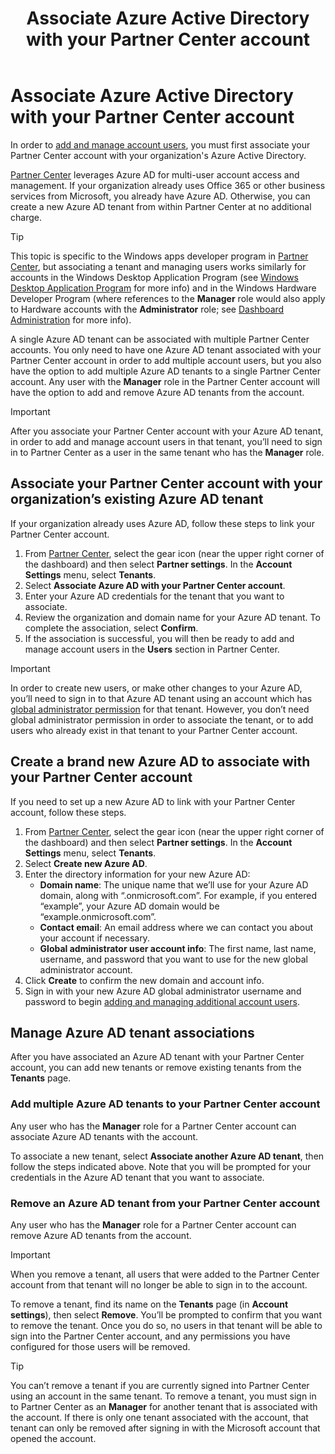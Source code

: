 ﻿---
Description: In order to add and manage account users, you must first associate your Partner Center account with your organization's Azure Active Directory.
title: Associate Azure Active Directory with your Partner Center account
ms.date: 10/31/2018
ms.topic: article
keywords: windows 10, uwp, azure ad, azure tenant, aad tenant, azure ad tenant, tenant management, tenants
ms.localizationpriority: medium
---
# Associate Azure Active Directory with your Partner Center account

In order to [add and manage account users](add-users-groups-and-azure-ad-applications.md), you must first associate your Partner Center account with your organization's Azure Active Directory. 

[Partner Center](https://partner.microsoft.com/dashboard) leverages Azure AD for multi-user account access and management. If your organization already uses Office 365 or other business services from Microsoft, you already have Azure AD. Otherwise, you can create a new Azure AD tenant from within Partner Center at no additional charge.

> [!TIP]
> This topic is specific to the Windows apps developer program in [Partner Center](https://partner.microsoft.com/dashboard), but associating a tenant and managing users works similarly for accounts in the Windows Desktop Application Program (see [Windows Desktop Application Program](https://docs.microsoft.com/windows/desktop/appxpkg/windows-desktop-application-program#add-and-manage-account-users) for more info) and in the Windows Hardware Developer Program (where references to the **Manager** role would also apply to Hardware accounts with the **Administrator** role; see [Dashboard Administration](https://docs.microsoft.com/windows-hardware/drivers/dashboard/dashboard-administration) for more info).

A single Azure AD tenant can be associated with multiple Partner Center accounts. You only need to have one Azure AD tenant associated with your Partner Center account in order to add multiple account users, but you also have the option to add multiple Azure AD tenants to a single Partner Center account. Any user with the **Manager** role in the Partner Center account will have the option to add and remove Azure AD tenants from the account.

> [!IMPORTANT]
> After you associate your Partner Center account with your Azure AD tenant, in order to add and manage account users in that tenant, you’ll need to sign in to Partner Center as a user in the same tenant who has the **Manager** role.


## Associate your Partner Center account with your organization’s existing Azure AD tenant

If your organization already uses Azure AD, follow these steps to link your Partner Center account.

1.  From [Partner Center](https://partner.microsoft.com/dashboard), select the gear icon (near the upper right corner of the dashboard) and then select **Partner settings**. In the **Account Settings** menu, select **Tenants**.
2.  Select **Associate Azure AD with your Partner Center account**.
3.  Enter your Azure AD credentials for the tenant that you want to associate.
4.  Review the organization and domain name for your Azure AD tenant. To complete the association, select **Confirm**.
5.  If the association is successful, you will then be ready to add and manage account users in the **Users** section in Partner Center.

> [!IMPORTANT]
> In order to create new users, or make other changes to your Azure AD, you’ll need to sign in to that Azure AD tenant using an account which has [global administrator permission](https://docs.microsoft.com/azure/active-directory/users-groups-roles/directory-assign-admin-roles) for that tenant. However, you don’t need global administrator permission in order to associate the tenant, or to add users who already exist in that tenant to your Partner Center account.


## Create a brand new Azure AD to associate with your Partner Center account

If you need to set up a new Azure AD to link with your Partner Center account, follow these steps.

1.  From [Partner Center](https://partner.microsoft.com/dashboard), select the gear icon (near the upper right corner of the dashboard) and then select **Partner settings**. In the **Account Settings** menu, select **Tenants**.
2.  Select **Create new Azure AD**.
3.  Enter the directory information for your new Azure AD:
    - **Domain name**: The unique name that we’ll use for your Azure AD domain, along with “.onmicrosoft.com”. For example, if you entered “example”, your Azure AD domain would be “example.onmicrosoft.com”.
    - **Contact email**: An email address where we can contact you about your account if necessary.
    - **Global administrator user account info**: The first name, last name, username, and password that you want to use for the new global administrator account.
4.  Click **Create** to confirm the new domain and account info.
5.  Sign in with your new Azure AD global administrator username and password to begin [adding and managing additional account users](add-users-groups-and-azure-ad-applications.md).


## Manage Azure AD tenant associations

After you have associated an Azure AD tenant with your Partner Center account, you can add new tenants or remove existing tenants from the **Tenants** page.


### Add multiple Azure AD tenants to your Partner Center account

Any user who has the **Manager** role for a Partner Center account can associate Azure AD tenants with the account.

To associate a new tenant, select **Associate another Azure AD tenant**, then follow the steps indicated above. Note that you will be prompted for your credentials in the Azure AD tenant that you want to associate.


### Remove an Azure AD tenant from your Partner Center account

Any user who has the **Manager** role for a Partner Center account can remove Azure AD tenants from the account.

> [!IMPORTANT]
> When you remove a tenant, all users that were added to the Partner Center account from that tenant will no longer be able to sign in to the account. 

To remove a tenant, find its name on the **Tenants** page (in **Account settings**), then select **Remove**. You’ll be prompted to confirm that you want to remove the tenant. Once you do so, no users in that tenant will be able to sign into the Partner Center account, and any permissions you have configured for those users will be removed.

> [!TIP]
> You can’t remove a tenant if you are currently signed into Partner Center using an account in the same tenant. To remove a tenant, you must sign in to Partner Center as an **Manager** for another tenant that is associated with the account. If there is only one tenant associated with the account, that tenant can only be removed after signing in with the Microsoft account that opened the account.


